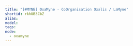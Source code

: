 ```yaml
---
title: "[#MYNE] OxaMyne - CoOrganisation Oxalis / LaMyne"
shortid: rkhUB3CbZ
alias:
model:
tags:
node: 
  - oxamyne
---
```

